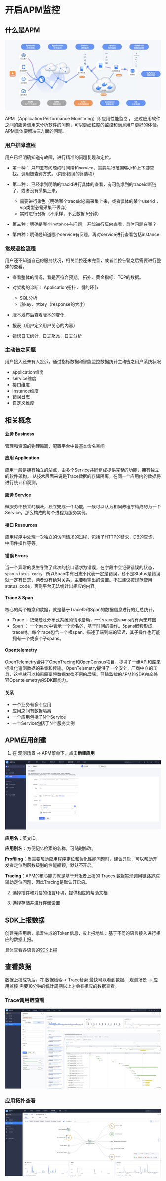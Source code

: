 # 开启APM监控

## 什么是APM


![](media/16916522683038.jpg)

APM（Application Performance Monitoring）即应用性能监控 ， 通过应用软件之间的服务调用来分析软件的问题，可以更细粒度的监控和满足用户更好的体验。APM具体要解决三方面的问题。


### 用户排障流程

用户已经明确知道有故障，进行精准的问题复现和定位。

* 第一种： 只知道有问题的时间段和service，需要进行范围缩小和上下游查找。调用链查询方式。（内部错误的筛选项）
* 第二种： 已经拿到明确的tracid进行具体的查看，有可能拿到的traceid断链了，或者没有采集上来。

    * 需要进行染色（明确哪个traceid必需采集上来，或者具体的某个userid ， vip类型必需采集不丢弃）
    * 实时进行分析（不采样，不丢数据 5分钟）
* 第三种：明确是哪个instance有问题， 开始进行反向查看，具体问题在哪？
* 第四种：明确是知道哪个service有问题，再对service进行查看包括instance

### 常规巡检流程

用户还不知道自己的服务状况，相关监控还未完善，或者监控告警之后需要进行整体的查看。

* 查看整体的情况，看是否符合预期。 拓扑、黄金指标、TOP的数据。
* 对架构的诊断： Application拓扑 、慢的环节

    * SQL分析
    * 热key、大key（response的大小）

* 版本发布后查看版本的变化
* 报表（用户定义用户关心的内容）
* 错误日志统计、日志聚类、日志分析

### 主动告之问题

用户接入还未有人投诉，通过指标数据和智能监控数据统计主动告之用户系统状况

* application维度
* service维度
* 接口维度
* instance维度
* 错误日志
* 自定义维度

## 相关概念

#### 业务 Business 

管理和资源的物理隔离，配置平台中最基本命名空间

#### 应用 Application

应用一般是拥有独立的站点，由多个Service共同组成提供完整的功能，拥有独立的软件架构。 从技术层面来说是Trace数据的存储隔离，在同一个应用内的数据将进行统计和观测。

#### 服务 Service 

微服务中独立的模块，独立完成一个功能，一般可以认为相同的程序构成的为一个Service，那么构成的每个进程为服务实例。

#### 接口 Resources

应用程序中处理一次独立的访问请求的过程，包括了HTTP的请求，DB的查询，中间件操作等等。

#### 错误 Errors

当一个异常的发生导致了此次的接口请求为错误，在字段中会记录错误的状态，`span.status_code`， 所以Span中有日志不代表一定是错误，也不是Status是错误就一定有日志，两者没有绝对关系，主要看输出的设置。不过建议按规范使用status_code，否则平台无法统计出相应的内容。 

#### Trace & Span

核心的两个概念和数据，就是基于TraceID和Span的数据信息进行的汇总统计。 

* Trace： 记录经过分布式系统的请求活动，一个trace是spans的有向无环图
* Span ： 一个trace中表示一个命名的，基于时间的操作。Spans嵌套形成trace树。每个trace包含一个根span，描述了端到端的延迟，其子操作也可能拥有一个或多个子spans。

#### Opentelemetry

OpenTelemetry合并了OpenTracing和OpenCensus项目，提供了一组API和库来标准化遥测数据的采集和传输。OpenTelemetry提供了一个安全，厂商中立的工具，这样就可以按照需要将数据发往不同的后端。蓝鲸监控的APM的SDK完全兼容Opentelemetry的SDK即能力。 

#### 关系

* 一个业务有多个应用
* 应用之间有数据隔离
* 一个应用包括了N个Service
* 一个Service包括了N个服务实例

## APM应用创建

1. 在 观测场景 -> APM菜单下，点击**新建应用**

  ![image-20240825210152482](media/image-20240825210152482.png)

  **应用名**：英文ID。

  **应用别名**：方便记忆检索的名称，可随时修改。

  **Profiling**：当需要帮助应用程序定位和优化性能问题时，建议开启，可以帮助开发者定位到函数级别的性能瓶颈，默认不开启。

  **Tracing**：APM的核心能力就是基于开发者上报的 Traces 数据实现调用链路追踪辅助定位问题，因此Tracing是默认开启的。

2. 选择插件和对应的语言环境，提供相应的帮助文档

3. 选择存储并进行存储设置


## SDK上报数据

创建完应用后，拿着生成的Token信息，按上报地址，基于不同的语言接入进行相应的数据上报。 

具体查看各语言的[SDK上报](../integrations-traces/otel_sdk_golang.md)


## 查看数据

数据上报成功后，在 数据检索-> Trace检索 最快可以看到数据， 观测场景 -> 应用监控 需要10分钟的统计周期以上才会有相应的数据查看。 

### Trace调用链查看

![](media/16618530415573.jpg)


### 应用拓扑查看

![](media/16618530630491.jpg)





